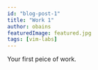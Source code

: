 ```yaml
---
id: "blog-post-1"
title: "Work 1"
author: obains
featuredImage: featured.jpg
tags: [vim-labs]
---
```


Your first peice of work.

